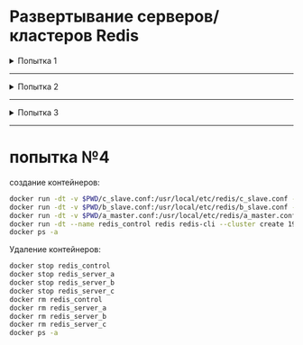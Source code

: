 # Развертывание серверов/кластеров Redis

<details>
<summary>Попытка 1</summary>

[1 источник знаний](https://medium.com/commencis/creating-redis-cluster-using-docker-67f65545796d)

[2 источник знаний](https://redis.io/topics/cluster-tutorial)

[3 источник знаний](https://netpoint-dc.com/blog/redis-cluster-linux/)

1. Потребуются все файлы из этой директории на той машине/машинах, где будет развернуты в docker-контейнерах сервера redis'а

1. Создадим отдельную сеть для контейнеров (так надо)
	```
	docker network create cluster_redis
	```
	> С этой штукой контейнеры сразу умирают... Пока делать не советую

1. По желанию можете удостовериться в том, что сеть создана, выполнением команды
	```
	docker network ls
	```

1. Далее, создайте (либо скопируйте) файл `redis.conf`. Главное, чтобы в этом файле были следующие записи:
	```
	port 6379
	cluster-enabled yes
	cluster-config-file nodes.conf
	cluster-node-timeout 5000
	appendonly yes
	```

1. Создайте необходимое количество контейнеров следующей командой:
	```
	docker run -dt -v $PWD/redis.conf:/usr/local/etc/redis/redis.conf --name redis_server<№> --net cluster_redis redis redis-server /usr/local/etc/redis/redis.conf
	```

	Я создал 6 контейнеров:
	```
	docker run -dt -v $PWD/redis.conf:/usr/local/etc/redis/redis.conf -p 5026:6379 --name redis_server6 --net cluster_redis redis redis-server /usr/local/etc/redis/redis.conf
	docker run -dt -v $PWD/redis.conf:/usr/local/etc/redis/redis.conf -p 5025:6379 --name redis_server5 --net cluster_redis redis redis-server /usr/local/etc/redis/redis.conf
	docker run -dt -v $PWD/redis.conf:/usr/local/etc/redis/redis.conf -p 5024:6379 --name redis_server4 --net cluster_redis redis redis-server /usr/local/etc/redis/redis.conf
	docker run -dt -v $PWD/redis.conf:/usr/local/etc/redis/redis.conf -p 5023:6379 --name redis_server3 --net cluster_redis redis redis-server /usr/local/etc/redis/redis.conf
	docker run -dt -v $PWD/redis.conf:/usr/local/etc/redis/redis.conf -p 5022:6379 --name redis_server2 --net cluster_redis redis redis-server /usr/local/etc/redis/redis.conf
	docker run -dt -v $PWD/redis.conf:/usr/local/etc/redis/redis.conf -p 5021:6379 --name redis_server1 --net cluster_redis redis redis-server /usr/local/etc/redis/redis.conf
	```

1. Далее необходимо узнать IP-адрес каждого контейнера:
	```
	docker inspect redis_server1 | grep "IPAddress"
	docker inspect redis_server2 | grep "IPAddress"
	docker inspect redis_server3 | grep "IPAddress"
	docker inspect redis_server4 | grep "IPAddress"
	docker inspect redis_server5 | grep "IPAddress"
	docker inspect redis_server6 | grep "IPAddress"
	```

1. Далее надо создать контейнер, который будет управлять нашими контейнерами с redis
	```
	docker run -i --rm ruby sh -c '\
	gem install redis \
	&& wget http://download.redis.io/redis-stable/src/redis-trib.rb \
	&& ruby ./redis-trib.rb create --replicas 1 172.17.0.8:6379 172.17.0.9:6379 172.17.0.10:6379 172.17.0.11:6379 172.17.0.12:6379 172.17.13:6379'
	```

	Либо 

	```
	docker run -i --rm ruby sh -c '\
	gem install redis \
	&& wget http://download.redis.io/redis-stable/src/redis-trib.rb \
	&& redis-cli --cluster create 172.17.0.8:5025 172.17.0.9:5024 172.17.0.10:5023 172.17.0.11:5022 172.17.0.12:5021 172.17.13:5026 --cluster-replicas 1'
	```




	```
	docker run -dt --name redis_control redis redis-cli -h 172.17.0.12 -p 5021 --cluster create 172.17.0.8:5025 172.17.0.9:5024 172.17.0.10:5023 172.17.0.11:5022 172.17.0.12:5021 172.17.13:5026 --cluster-replicas 1
	```


	но ничего из приведенного не дает результата



	Чем я баловался: ~~(не работает так)~~
	```bash
	docker run -dt -v redis.conf:/usr/local/etc/redis/redis.conf --net=host --name redis_server6 redis redis-server /usr/local/etc/redis/redis.conf
	docker run -dt -v redis.conf:/usr/local/etc/redis/redis.conf --net=host --name redis_server5 redis redis-server /usr/local/etc/redis/redis.conf
	docker run -dt -v redis.conf:/usr/local/etc/redis/redis.conf --net=host --name redis_server4 redis redis-server /usr/local/etc/redis/redis.conf
	docker run -dt -v redis.conf:/usr/local/etc/redis/redis.conf --net=host --name redis_server3 redis redis-server /usr/local/etc/redis/redis.conf
	docker run -dt -v redis.conf:/usr/local/etc/redis/redis.conf --net=host --name redis_server2 redis redis-server /usr/local/etc/redis/redis.conf
	docker run -dt -v redis.conf:/usr/local/etc/redis/redis.conf --net=host --name redis_server1 redis redis-server /usr/local/etc/redis/redis.conf
	```

	Удаление контейнеров:
	```bash
	docker stop redis_server1
	docker stop redis_server2
	docker stop redis_server3
	docker stop redis_server4
	docker stop redis_server5
	docker stop redis_server6
	docker rm redis_server1
	docker rm redis_server2
	docker rm redis_server3
	docker rm redis_server4
	docker rm redis_server5
	docker rm redis_server6
	docker ps -a
	```

	создание контейнеров:
	```bash
	docker run -dt -v redis.conf:/usr/local/etc/redis/redis.conf -p 5026:6379 -p 15026:16379 --name redis_server6 redis redis-server /usr/local/etc/redis/redis.conf
	docker run -dt -v redis.conf:/usr/local/etc/redis/redis.conf -p 5025:6379 -p 15025:16379 --name redis_server5 redis redis-server /usr/local/etc/redis/redis.conf
	docker run -dt -v redis.conf:/usr/local/etc/redis/redis.conf -p 5024:6379 -p 15024:16379 --name redis_server4 redis redis-server /usr/local/etc/redis/redis.conf
	docker run -dt -v redis.conf:/usr/local/etc/redis/redis.conf -p 5023:6379 -p 15023:16379 --name redis_server3 redis redis-server /usr/local/etc/redis/redis.conf
	docker run -dt -v redis.conf:/usr/local/etc/redis/redis.conf -p 5022:6379 -p 15022:16379 --name redis_server2 redis redis-server /usr/local/etc/redis/redis.conf
	docker run -dt -v redis.conf:/usr/local/etc/redis/redis.conf -p 5021:6379 -p 15021:16379 --name redis_server1 redis redis-server /usr/local/etc/redis/redis.conf
	docker ps -a
	```


```
redis-cli --cluster create 0.0.0.0:5021 0.0.0.0:5022 0.0.0.0:5023 0.0.0.0:5024 0.0.0.0:5025 0.0.0.0:5026 --cluster-replicas 1
```

</details>

-----------


<details>
<summary>Попытка 2</summary>

либо пользуемся ***redis*** - образом docker'а, либо формируем свой образ (на той же ubuntu либо другой ОС на ваш вкус)
- образ docker'a:
	```
	from redis
	...
	```

- свой образ на основе любой ос
	нам потребуются минимальные компоненты:

	```
	sudo apt-get update && sudo apt-get upgrade
	sudo apt install make gcc libc6-dev tcl
	```

	далее выполняем команды:

	```
	wget http://download.redis.io/redis-stable.tar.gz
	tar xvzf redis-stable.tar.gz
	cd redis-stable
	sudo make install
	```

	и тестим `make test`

	в докерах не потребуется использование `sudo`, а вот на реальных машинах - потребуется.




	```bash
	docker run -i --rm ruby sh -c '\
	gem install redis \
	&& wget http://download.redis.io/redis-stable/src/redis-trib.rb \
	&& chmod +x ./redis-trib.rb \
	&& ./redis-trib.rb create 172.17.0.8:5021 172.17.0.9:5022 172.17.0.10:5023'
	```

	...не работает тоже


</details>

-----------


<details>
<summary>Попытка 3</summary>


создание контейнеров:

```bash
docker run -dt -v $PWD/redis-5033_replica.conf:/usr/local/etc/redis/redis-5033_replica.conf -p 5033:5033 -p 15033:15033 --name redis_server6 redis redis-server /usr/local/etc/redis/redis-5033_replica.conf
docker run -dt -v $PWD/redis-5032_replica.conf:/usr/local/etc/redis/redis-5032_replica.conf -p 5032:5032 -p 15032:15032 --name redis_server5 redis redis-server /usr/local/etc/redis/redis-5032_replica.conf
docker run -dt -v $PWD/redis-5031_replica.conf:/usr/local/etc/redis/redis-5031_replica.conf -p 5031:5031 -p 15031:15031 --name redis_server4 redis redis-server /usr/local/etc/redis/redis-5031_replica.conf
docker run -dt -v $PWD/redis-5023_master.conf:/usr/local/etc/redis/redis-5023_master.conf -p 5023:5023 -p 15023:15023 --name redis_server3 redis redis-server /usr/local/etc/redis/redis-5023_master.conf
docker run -dt -v $PWD/redis-5022_master.conf:/usr/local/etc/redis/redis-5022_master.conf -p 5022:5022 -p 15022:15022 --name redis_server2 redis redis-server /usr/local/etc/redis/redis-5022_master.conf
docker run -dt -v $PWD/redis-5021_master.conf:/usr/local/etc/redis/redis-5021_master.conf -p 5021:5021 -p 15021:15021 -p 5010:30001 --name redis_server1 redis redis-server /usr/local/etc/redis/redis-5021_master.conf

docker run -it --name redis_control redis redis-cli --cluster create 127.0.0.1:5021 127.0.0.1:5022 127.0.0.1:5023 127.0.0.1:5031 127.0.0.1:5032 127.0.0.1:5033 --cluster-replicas 1

docker run -it --name redis_control redis redis-cli --cluster create 172.17.0.10:5021 172.17.0.9:5022 172.17.0.8:5023


docker ps -a
```

Удаление контейнеров:
```bash
docker stop redis_control
docker stop redis_server1
docker stop redis_server2
docker stop redis_server3
docker stop redis_server4
docker stop redis_server5
docker stop redis_server6
docker rm redis_control
docker rm redis_server1
docker rm redis_server2
docker rm redis_server3
docker rm redis_server4
docker rm redis_server5
docker rm redis_server6
docker ps -a
```

</details>

-----------

# попытка №4

создание контейнеров:

```bash
docker run -dt -v $PWD/c_slave.conf:/usr/local/etc/redis/c_slave.conf --net=host --name redis_server_c redis redis-server /usr/local/etc/redis/c_slave.conf
docker run -dt -v $PWD/b_slave.conf:/usr/local/etc/redis/b_slave.conf --net=host --name redis_server_b redis redis-server /usr/local/etc/redis/b_slave.conf
docker run -dt -v $PWD/a_master.conf:/usr/local/etc/redis/a_master.conf --net=host --name redis_server_a redis redis-server /usr/local/etc/redis/a_master.conf
docker run -dt --name redis_control redis redis-cli --cluster create 194.61.2.84:6379 194.61.2.84:6380 194.61.2.84:6381 --cluster-yes
docker ps -a
```

Удаление контейнеров:
```bash
docker stop redis_control
docker stop redis_server_a
docker stop redis_server_b
docker stop redis_server_c
docker rm redis_control
docker rm redis_server_a
docker rm redis_server_b
docker rm redis_server_c
docker ps -a
```

